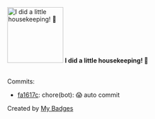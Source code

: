 <img src="https://my-badges.github.io/my-badges/chore-commit.png" alt="I did a little housekeeping! 🧹" title="I did a little housekeeping! 🧹" width="128">
<strong>I did a little housekeeping! 🧹</strong>
<br><br>

Commits:

- <a href="https://github.com/WinJayX/000.Linux/commit/fa1617c82688c2c4f01cc1adbd6b7998f0b84a23">fa1617c</a>: chore(bot): 😱 auto commit


Created by <a href="https://github.com/my-badges/my-badges">My Badges</a>